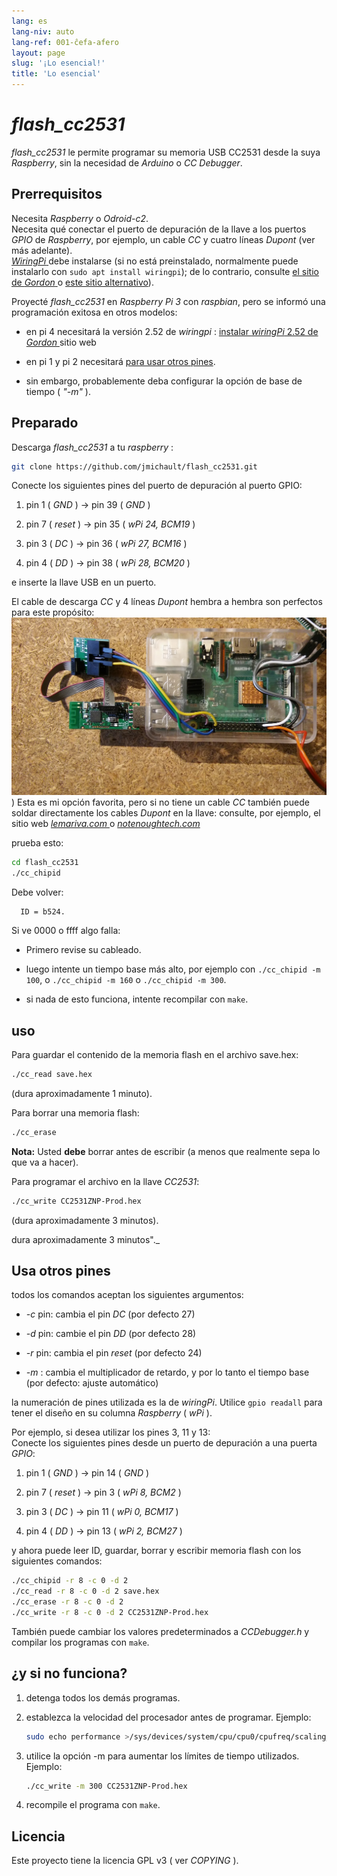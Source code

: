 ```yaml
---
lang: es
lang-niv: auto
lang-ref: 001-ĉefa-afero
layout: page
slug: '¡Lo esencial!'
title: 'Lo esencial'
---
```


# _flash\_cc2531_
 _flash\_cc2531_ le permite programar su memoria USB CC2531 desde la suya _Raspberry_, sin la necesidad de _Arduino_ o _CC Debugger_.

## Prerrequisitos
Necesita _Raspberry_ o _Odroid-c2_.  
Necesita qué conectar el puerto de depuración de la llave a los puertos _GPIO_ de _Raspberry_, por ejemplo, un cable _CC_ y cuatro líneas _Dupont_ (ver más adelante).   
[ _WiringPi_ ](http://wiringpi.com/) debe instalarse (si no está preinstalado, normalmente puede instalarlo con `sudo apt install wiringpi`); de lo contrario, consulte [el sitio de _Gordon_ ](http://wiringpi.com/) o [este sitio alternativo](https://github.com/WiringPi/WiringPi)).  

Proyecté _flash\_cc2531_ en _Raspberry Pi 3_ con _raspbian_, pero se informó una programación exitosa en otros modelos:  
 * en pi 4 necesitará la versión 2.52 de _wiringpi_ :  [instalar _wiringPi_ 2.52 de _Gordon_ ](http://wiringpi.com/wiringpi-updated-to-2-52-for-the-raspberry-pi-4b/)sitio web



 * en pi 1 y pi 2 necesitará [para usar otros pines](#uzi_aliajn_pinglojn).


 * sin embargo, probablemente deba configurar la opción de base de tiempo ( _"-m"_ ).



## Preparado

Descarga _flash\_cc2531_ a tu _raspberry_ :
```bash
git clone https://github.com/jmichault/flash_cc2531.git
```

Conecte los siguientes pines del puerto de depuración al puerto GPIO:

 1. pin 1 ( _GND_ ) -> pin 39 ( _GND_ )


 2. pin 7 ( _reset_ ) -> pin 35 ( _wPi 24, BCM19_ )


 3. pin 3 ( _DC_ ) -> pin 36 ( _wPi 27, BCM16_ )


 4. pin 4 ( _DD_ ) -> pin 38 ( _wPi 28, BCM20_ )



e inserte la llave USB en un puerto.

El cable de descarga _CC_ y 4 líneas _Dupont_ hembra a hembra son perfectos para este propósito:
![foto de la llave y la _raspberry_ ](https://github.com/jmichault/files/raw/master/Raspberry-CC2531.jpg))
Esta es mi opción favorita, pero si no tiene un cable _CC_ también puede soldar directamente los cables _Dupont_ en la llave: consulte, por ejemplo, el sitio web [ _lemariva.com_ ](https://lemariva.com/blog/2019/08/zigbee-flashing-cc2531-using-raspberry-pi-without-cc-debugger) o [ _notenoughtech.com_ ](https://notenoughtech.com/home-automation/flashing-cc2531-without-cc-debugger/)


prueba esto:
```bash
cd flash_cc2531
./cc_chipid
```
Debe volver:
```
  ID = b524.
```
Si ve 0000 o ffff algo falla:  
 * Primero revise su cableado.


 * luego intente un tiempo base más alto, por ejemplo con `./cc_chipid -m 100`, o `./cc_chipid -m 160` o `./cc_chipid -m 300`.


 * si nada de esto funciona, intente recompilar con `make`.




## uso
Para guardar el contenido de la memoria flash en el archivo save.hex:
```bash
./cc_read save.hex
```
(dura aproximadamente 1 minuto).

Para borrar una memoria flash:
```bash
./cc_erase
```
**Nota:** Usted **debe** borrar antes de escribir (a menos que realmente sepa lo que va a hacer).

Para programar el archivo en la llave _CC2531_:
```bash
./cc_write CC2531ZNP-Prod.hex
```
(dura aproximadamente 3 minutos).

<a id="uzi_aliajn_pinglojn"></a>
dura aproximadamente 3 minutos"._
## Usa otros pines

todos los comandos aceptan los siguientes argumentos:

 * _-c_ pin: cambia el pin _DC_ (por defecto 27)


 * _-d_ pin: cambie el pin _DD_ (por defecto 28)


 * _-r_ pin: cambia el pin _reset_ (por defecto 24)


 * _-m_ : cambia el multiplicador de retardo, y por lo tanto el tiempo base (por defecto: ajuste automático)



la numeración de pines utilizada es la de _wiringPi_. Utilice `gpio readall` para tener el diseño en su columna _Raspberry_ ( _wPi_ ).

Por ejemplo, si desea utilizar los pines 3, 11 y 13:  
Conecte los siguientes pines desde un puerto de depuración a una puerta _GPIO_:

 1. pin 1 ( _GND_ ) -> pin 14 ( _GND_ )


 2. pin 7 ( _reset_ ) -> pin 3 ( _wPi 8, BCM2_ )


 3. pin 3 ( _DC_ ) -> pin 11 ( _wPi 0, BCM17_ )


 4. pin 4 ( _DD_ ) -> pin 13 ( _wPi 2, BCM27_ )



y ahora puede leer ID, guardar, borrar y escribir memoria flash con los siguientes comandos:
```bash
./cc_chipid -r 8 -c 0 -d 2
./cc_read -r 8 -c 0 -d 2 save.hex
./cc_erase -r 8 -c 0 -d 2
./cc_write -r 8 -c 0 -d 2 CC2531ZNP-Prod.hex
```

También puede cambiar los valores predeterminados a _CCDebugger.h_ y compilar los programas con `make`.

## ¿y si no funciona?

1. detenga todos los demás programas.


2. establezca la velocidad del procesador antes de programar. Ejemplo:


   ```bash
   sudo echo performance >/sys/devices/system/cpu/cpu0/cpufreq/scaling_governor
   ```
3. utilice la opción -m para aumentar los límites de tiempo utilizados. Ejemplo:


   ```bash
   ./cc_write -m 300 CC2531ZNP-Prod.hex
   ```
4. recompile el programa con `make`.



## Licencia

Este proyecto tiene la licencia GPL v3 ( ver _COPYING_ ).
